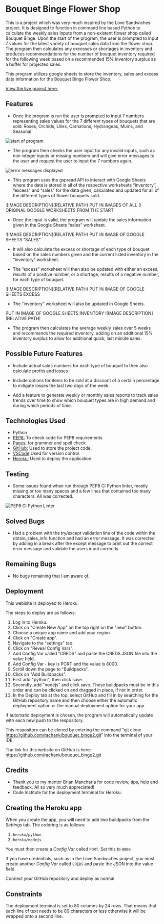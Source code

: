 # Bouquet Binge Flower Shop

This is a project which was very much inspired by the Love Sandwiches project. It is designed to function in command line based Python to calculate the weekly sales inputs from a non-existent flower shop called Bouquet Binge. Upon the start of the program, the user is prompted to input 7 values for the latest variety of bouquet sales data from the flower shop. The program then calculates any excesses or shortages in inventory and produces recommendations for the number of bouquet inventory required for the following week based on a recommended 15% inventory surplus as a buffer for projected sales.

This program utilizes google sheets to store the inventory, sales and excess data information for the Bouquet Binge Flower Shop.


[View the live project here.](https://bouquet-binge-2-7f60670f0309.herokuapp.com/)

## Features

-   Once the program is run the user is prompted to input 7 numbers representing sales values for the 7 different types of bouquets that are sold: Roses, Orchids, Lilies, Carnations, Hydrangeas, Mums, and Seasonal.

![start of program](images/start_of_program.png)

- The program then checks the user input for any invalid inputs, such as non integer inputs or missing numbers and will give error messages to the user and request the user to input the 7 numbers again.

![error messages displayed](images/error_messages_display.png)


- This program uses the gspread API to interact with Google Sheets where the data is stored in all of the respective worksheets “inventory”, “excess” and “sales” for the data given, calculated and updated for all of the different types of flower bouquets sold.

![IMAGE DESCRIPTION](RELATIVE PATH)
PUT IN IMAGES OF ALL 3 ORIGINAL GOOGLE WORKSHEETS FROM THE START


- Once the input is valid, the program will update the sales information given in the Google Sheets “sales” worksheet.

![IMAGE DESCRIPTION](RELATIVE PATH)
PUT IN IMAGE OF GOOGLE SHEETS “SALES”

- It will also calculate the excess or shortage of each type of bouquet based on the sales numbers given and the current listed inventory in the “inventory” worksheet.

- The “excess” worksheet will then also be updated with either an excess, results of a positive number, or a shortage, results of a negative number, for each type of bouquet.

![IMAGE DESCRIPTION](RELATIVE PATH)
PUT IN IMAGE OF GOOGLE SHEETS EXCESS


- The “inventory” worksheet will also be updated in Google Sheets.

PUT IN IMAGE OF GOOGLE SHEETS INVENTORY
![IMAGE DESCRIPTION](RELATIVE PATH)


- The program then calculates the average weekly sales over 5 weeks and recommends the required inventory, adding on an additional 15% inventory surplus to allow for additional quick, last minute sales.


## Possible Future Features

- Include actual sales numbers for each type of bouquet to then also calculate profits and losses

- Include options for items to be sold at a discount of a certain percentage to mitigate losses the last two days of the week.

- Add a feature to generate weekly or monthly sales reports to track sales trends over time to show which bouquet types are in high demand and during which periods of time.


## Technologies Used

- Python 
- [PEP8:](https://pep8ci.herokuapp.com/#) To check code for PEP8 requirements.
- [Pages:](https://apps.apple.com/us/app/pages/id361309726) for grammer and spell check
- [GitHub:](https://github.com/) Used to store the project code.
- [VSCode](https://code.visualstudio.com/) Used for version control.
- [Heroku:](https://www.heroku.com/?utm_source=google&utm_medium=paid_search&utm_campaign=amer_heraw&utm_content=general-branded-search-rsa&utm_term=heroku&utm_source_platform=GoogleAds&gad_source=1&gclid=Cj0KCQjwna6_BhCbARIsALId2Z2wHGJGgLVyKPEGQTXuZQLrVZQNEd3Cax-bKm8JRkfbp4zbmawAdZUaAp3-EALw_wcB) Used to deploy the application.



## Testing

- Some issues found when run through PEP8 CI Python linter, mostly missing or too many spaces and a few lines that contained too many characters. All was corrected.


![PEP8 CI Python Linter](images/pep8_ci_python_linter.png)


## Solved Bugs

- Had a problem with the try/except validation line of the code within the obtain_sales_info function and had an error message. It was corrected by adding in a break after the except message to print out the correct error message and validate the users input correctly.


## Remaining Bugs

- No bugs remaining that I am aware of.


## Deployment

This webisite is deployed to Heroku. 

The steps to deploy are as follows:

1. Log in to Heroku.
2. Click on "Create New App" on the top right on the "new" button.
3. Choose a unique app name and add your region.
4. Click on "Create app".
5. Navigate to the "settings" tab.
6. Click on "Reveal Config Vars".
7. Add Config Var called "CREDS" and paste the CREDS.JSON file into the value field.
8. Add Config Var - key is PORT and the value is 8000.
9. Scroll down the page to "Buildpacks".
10. Click on "Add Buildpacks".
11. First add "python", then click save.
12. Secondly, add "nodejs" and click save. These buildpacks must be in this order and can be clicked on and dragged in place, if not in order.
13. In the Deploy tab at the top, select GitHub and fill in by searching for the GitHub repository name and then choose either the automatic deployment option or the manual deployment option for your app.

If automatic deployment is chosen, the program will automatically update with each new push to the respository.

This respository can be cloned by entering the command "git clone https://github.com/rachank/bouquet_binge2.git" into the terminal of your IDE.

The link for this website on GitHub is here: https://github.com/rachank/bouquet_binge2.git


## Credits

 - Thank you to my mentor Brian Mancharia for code review, tips, help and feedback. All so very much appreciated! 
 - Code Institute for the deployment terminal for Heroku.



## Creating the Heroku app

When you create the app, you will need to add two buildpacks from the _Settings_ tab. The ordering is as follows:

1. `heroku/python`
2. `heroku/nodejs`

You must then create a _Config Var_ called `PORT`. Set this to `8000`

If you have credentials, such as in the Love Sandwiches project, you must create another _Config Var_ called `CREDS` and paste the JSON into the value field.

Connect your GitHub repository and deploy as normal.

## Constraints

The deployment terminal is set to 80 columns by 24 rows. That means that each line of text needs to be 80 characters or less otherwise it will be wrapped onto a second line.
